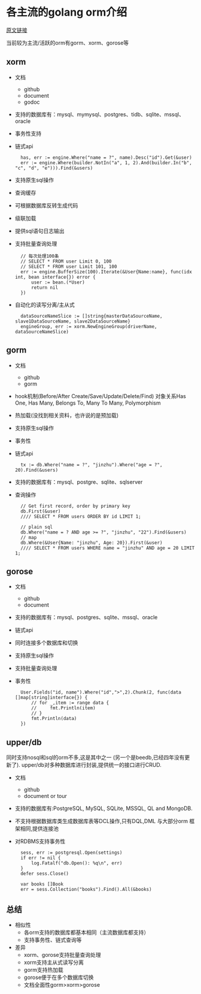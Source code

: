 # 各主流的golang orm介绍

[原文链接](https://studygolang.com/articles/13563)

当前较为主流/活跃的orm有gorm、xorm、gorose等

## xorm
- 文档
	- github
	- document
	- godoc
- 支持的数据库有：mysql、mymysql、postgres、tidb、sqlite、mssql、oracle
- 事务性支持
- 链式api

	    has, err := engine.Where("name = ?", name).Desc("id").Get(&user)
	    err := engine.Where(builder.NotIn("a", 1, 2).And(builder.In("b", "c", "d", "e"))).Find(&users)
- 支持原生sql操作
- 查询缓存
- 可根据数据库反转生成代码
- 级联加载
- 提供sql语句日志输出
- 支持批量查询处理

		// 每次处理100条
		// SELECT * FROM user Limit 0, 100
		// SELECT * FROM user Limit 101, 100
		err := engine.BufferSize(100).Iterate(&User{Name:name}, func(idx int, bean interface{}) error {
		    user := bean.(*User)
		    return nil
		})

- 自动化的读写分离/主从式

		dataSourceNameSlice := []string{masterDataSourceName, slave1DataSourceName, slave2DataSourceName}
		engineGroup, err := xorm.NewEngineGroup(driverName, dataSourceNameSlice)

## gorm
- 文档
	- github
	- gorm
- hook机制(Before/After Create/Save/Update/Delete/Find)
对象关系Has One, Has Many, Belongs To, Many To Many, Polymorphism
- 热加载(没找到相关资料，也许说的是预加载)
- 支持原生sql操作
- 事务性
- 链式api

		tx := db.Where("name = ?", "jinzhu").Where("age = ?", 20).Find(&users)

- 支持的数据库有：mysql、postgre、sqlite、sqlserver
- 查询操作
		
		// Get first record, order by primary key
		db.First(&user)
		//// SELECT * FROM users ORDER BY id LIMIT 1;
		
		// plain sql
		db.Where("name = ? AND age >= ?", "jinzhu", "22").Find(&users)
		// map
		db.Where(&User{Name: "jinzhu", Age: 20}).First(&user)
		//// SELECT * FROM users WHERE name = "jinzhu" AND age = 20 LIMIT 1;

## gorose
- 文档
	- github
	- document
- 支持的数据库有：mysql、postgres、sqlite、mssql、oracle
- 链式api
- 同时连接多个数据库和切换
- 支持原生sql操作
- 支持批量查询处理
- 事务性

		User.Fields("id, name").Where("id",">",2).Chunk(2, func(data []map[string]interface{}) {
		    // for _,item := range data {
		    //     fmt.Println(item)
		    // }
		    fmt.Println(data)
		})

## upper/db

同时支持nosql和sql的orm不多,这是其中之一 (另一个是beedb,已经四年没有更新了). upper/db对多种数据库进行封装,提供统一的接口进行CRUD.

- 文档
	- github
	- document or tour
- 支持的数据库有:PostgreSQL, MySQL, SQLite, MSSQL, QL and MongoDB.
- 不支持根据数据库类生成数据库表等DCL操作,只有DQL,DML
与大部分orm 框架相同,提供连接池
- 对RDBMS支持事务性

		sess, err := postgresql.Open(settings)
		if err != nil {
		    log.Fatalf("db.Open(): %q\n", err)
		}
		defer sess.Close()
		
		var books []Book
		err = sess.Collection("books").Find().All(&books)

## 总结
- 相似性
	- 各orm支持的数据库都基本相同（主流数据库都支持）
	- 支持事务性、链式查询等
- 差异
	- xorm、gorose支持批量查询处理
	- xorm支持主从式读写分离
	- gorm支持热加载
	- gorose便于在多个数据库切换
	- 文档全面性gorm>xorm>gorose